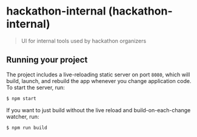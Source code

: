 
# hackathon-internal (hackathon-internal)

> UI for internal tools used by hackathon organizers

## Running your project

The project includes a live-reloading static server on port `8080`, which will build, launch, and rebuild the app whenever you change application code. To start the server, run:

```bash
$ npm start
```

If you want to just build without the live reload and build-on-each-change watcher, run:

```bash
$ npm run build
```
